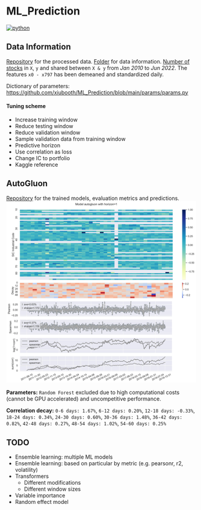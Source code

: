 # ML_Prediction
<p align="left">
    <a href="https://www.python.org/">
        <img src="https://img.shields.io/badge/python-v3-brightgreen.svg"
            alt="python"></a> &nbsp;
</p>

## Data Information
<a href="https://drive.google.com/drive/folders/1Ha_viwpfKjF9OKcxVGTOlt8ZTtLkTJZo?usp=sharing" target="_blank">Repository</a> for the processed data. <a href="https://drive.google.com/drive/folders/1c1UBirLc1OhzoqG7O4ipa92F4YwEG43R?usp=sharing" target="_blank">Folder</a> for data information. <a href="__resources__/count.pdf" target="_blank">Number of stocks</a> in `X`, `y` and shared between `X & y` from *Jan 2010* to *Jun 2022*. The features `x0 - x797` has been demeaned and standardized daily.

Dictionary of parameters: https://github.com/xiubooth/ML_Prediction/blob/main/params/params.py

#### Tuning scheme
- Increase training window
- Reduce testing window
- Reduce validation window
- Sample validation data from training window
- Predictive horizon
- Use correlation as loss
- Change IC to portfolio
- Kaggle reference

## AutoGluon
<a href="https://drive.google.com/drive/folders/1elTNSDXkk9FjIR_8WyOvj1yvwk0LbNPM?usp=sharing" target="_blank">Repository</a> for the trained models, evaluation metrics and predictions. 
![alt text](./__resources__/autogluon/horizon=1.jpg?raw=true "Title")

**Parameters:** `Random Forest` excluded due to high computational costs (cannot be GPU accelerated) and uncompetitive performance.

**Correlation decay:** `0-6 days: 1.67%`, `6-12 days: 0.20%`, `12-18 days: -0.33%`, `18-24 days: 0.34%`, `24-30 days: 0.60%`, `30-36 days: 1.48%`, `36-42 days: 0.82%`, `42-48 days: 0.27%`, `48-54 days: 1.02%`, `54-60 days: 0.25%`

## TODO
- Ensemble learning: multiple ML models
- Ensemble learning: based on particular by metric (e.g. pearsonr, r2, volatility)
- Transformers 
  - Different modifications
  - Different window sizes
- Variable importance
- Random effect model
